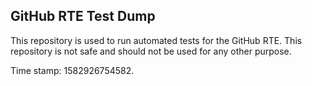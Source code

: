 ## GitHub RTE Test Dump

This repository is used to run automated tests for the GitHub RTE.
This repository is not safe and should not be used for any other purpose.

Time stamp: 1582926754582.
